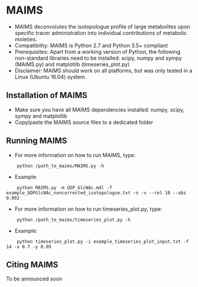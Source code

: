 MAIMS
=====
* MAIMS deconvolutes the isotopologue profile of large metabolites upon specific tracer administration into individual contributions of metabolic moieties.
* Compatibility: MAIMS is Python 2.7 and Python 3.5+ compliant
* Prerequisites: Apart from a working version of Python, the following non-standard libraries need to be installed: scipy, numpy and sympy (MAIMS.py) and matplotlib (timeseries_plot.py)
* Disclaimer: MAIMS should work on all platforms, but was only tested in a Linux (Ubuntu 16.04) system.

Installation of MAIMS
---------------------
* Make sure you have all MAIMS dependencies installed: numpy, scipy, sympy and matplotlib
* Copy/paste the MAIMS source files to a dedicated folder

Running MAIMS
-------------
* For more information on how to run MAIMS, type:
```
	python /path_to_maims/MAIMS.py -h
```
* Example:
```
	python MAIMS.py -m UDP_GlcNAc.mdl -f example_UDPGlcNAc_noncorrected_isotopologue.txt -n -v --rel 10 --abs 0.002
```
* For more information on how to run timeseries_plot.py, type:
```
	python /path_to_maims/timeseries_plot.py -h
```
* Example:
```
	python timeseries_plot.py -i example_timeseries_plot_input.txt -f 14 -x 0.7 -y 0.89
```

Citing MAIMS
------------
To be announced soon
